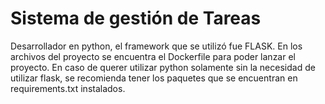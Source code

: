 # Sistema de gestión de Tareas
Desarrollador en python, el framework que se utilizó fue FLASK.
En los archivos del proyecto se encuentra el Dockerfile para poder lanzar el proyecto.
En caso de querer utilizar python solamente sin la necesidad de utilizar flask, se recomienda
tener los paquetes que se encuentran en requirements.txt instalados.